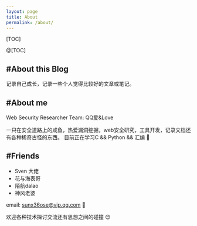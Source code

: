 ```yaml
---
layout: page
title: About
permalink: /about/
---
```


[TOC]

@[TOC]

## #About this Blog
记录自己成长，记录一些个人觉得比较好的文章或笔记。

## #About me
Web Security Researcher 
Team: QQ爱&Love

一只在安全道路上的咸鱼，热爱漏洞挖掘，web安全研究，工具开发，记录文档还有各种稀奇古怪的东西。
目前正在学习C && Python && 汇编 🏃

## #Friends
- Sven 大佬
- 花与海表哥
- 陌航dalao
- 神风老婆

email: sunx36ose@vip.qq.com 📧

欢迎各种技术探讨交流还有思想之间的碰撞 😊

